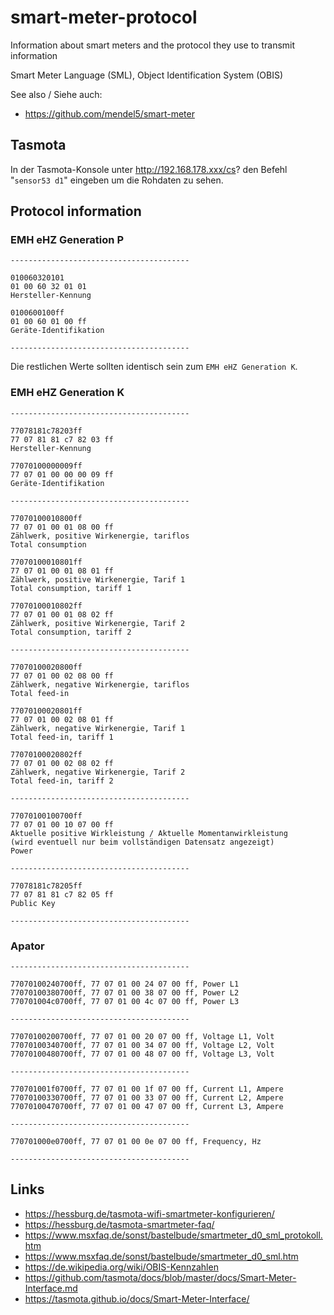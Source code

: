 # smart-meter-protocol
Information about smart meters and the protocol they use to transmit information

Smart Meter Language (SML),
Object Identification System (OBIS)

See also / Siehe auch:
- https://github.com/mendel5/smart-meter

## Tasmota
In der Tasmota-Konsole unter http://192.168.178.xxx/cs? den Befehl "`sensor53 d1`" eingeben um die Rohdaten zu sehen.
## Protocol information

### EMH eHZ Generation P
````
----------------------------------------

010060320101
01 00 60 32 01 01
Hersteller-Kennung

0100600100ff
01 00 60 01 00 ff
Geräte-Identifikation

----------------------------------------
````

Die restlichen Werte sollten identisch sein zum `EMH eHZ Generation K`.

### EMH eHZ Generation K
```
----------------------------------------

77078181c78203ff
77 07 81 81 c7 82 03 ff
Hersteller-Kennung

77070100000009ff
77 07 01 00 00 00 09 ff
Geräte-Identifikation

----------------------------------------

77070100010800ff
77 07 01 00 01 08 00 ff
Zählwerk, positive Wirkenergie, tariflos
Total consumption

77070100010801ff
77 07 01 00 01 08 01 ff
Zählwerk, positive Wirkenergie, Tarif 1
Total consumption, tariff 1

77070100010802ff
77 07 01 00 01 08 02 ff
Zählwerk, positive Wirkenergie, Tarif 2
Total consumption, tariff 2

----------------------------------------

77070100020800ff
77 07 01 00 02 08 00 ff
Zählwerk, negative Wirkenergie, tariflos
Total feed-in

77070100020801ff
77 07 01 00 02 08 01 ff
Zählwerk, negative Wirkenergie, Tarif 1
Total feed-in, tariff 1

77070100020802ff
77 07 01 00 02 08 02 ff
Zählwerk, negative Wirkenergie, Tarif 2
Total feed-in, tariff 2

----------------------------------------

77070100100700ff
77 07 01 00 10 07 00 ff
Aktuelle positive Wirkleistung / Aktuelle Momentanwirkleistung
(wird eventuell nur beim vollständigen Datensatz angezeigt)
Power

----------------------------------------

77078181c78205ff
77 07 81 81 c7 82 05 ff
Public Key

----------------------------------------
```

### Apator
```
----------------------------------------

77070100240700ff, 77 07 01 00 24 07 00 ff, Power L1
77070100380700ff, 77 07 01 00 38 07 00 ff, Power L2
770701004c0700ff, 77 07 01 00 4c 07 00 ff, Power L3

----------------------------------------

77070100200700ff, 77 07 01 00 20 07 00 ff, Voltage L1, Volt
77070100340700ff, 77 07 01 00 34 07 00 ff, Voltage L2, Volt
77070100480700ff, 77 07 01 00 48 07 00 ff, Voltage L3, Volt

----------------------------------------

770701001f0700ff, 77 07 01 00 1f 07 00 ff, Current L1, Ampere
77070100330700ff, 77 07 01 00 33 07 00 ff, Current L2, Ampere
77070100470700ff, 77 07 01 00 47 07 00 ff, Current L3, Ampere

----------------------------------------

770701000e0700ff, 77 07 01 00 0e 07 00 ff, Frequency, Hz

----------------------------------------
```

## Links
- https://hessburg.de/tasmota-wifi-smartmeter-konfigurieren/
- https://hessburg.de/tasmota-smartmeter-faq/
- https://www.msxfaq.de/sonst/bastelbude/smartmeter_d0_sml_protokoll.htm
- https://www.msxfaq.de/sonst/bastelbude/smartmeter_d0_sml.htm
- https://de.wikipedia.org/wiki/OBIS-Kennzahlen
- https://github.com/tasmota/docs/blob/master/docs/Smart-Meter-Interface.md
- https://tasmota.github.io/docs/Smart-Meter-Interface/
